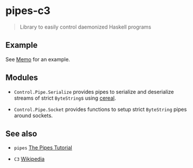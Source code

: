 pipes-c3
========

> Library to easily control daemonized Haskell programs

Example
-------

See [Memo](https://github.com/scvalex/pipes-c3/blob/master/Memo.hs)
for an example.

Modules
-------

 - `Control.Pipe.Serialize` provides pipes to serialize and
   deserialize streams of strict `ByteString`s using
   [cereal](http://hackage.haskell.org/package/cereal).

 - `Control.Pipe.Socket` provides functions to setup strict
   `ByteString` pipes around sockets.

See also
--------

 - `pipes` [The Pipes Tutorial](http://hackage.haskell.org/packages/archive/pipes-core/latest/doc/html/Control-Pipe.html)

 - `C3` [Wikipedia](https://en.wikipedia.org/wiki/Command,_control,_and_communications#Command.2C_control_and_communications)
